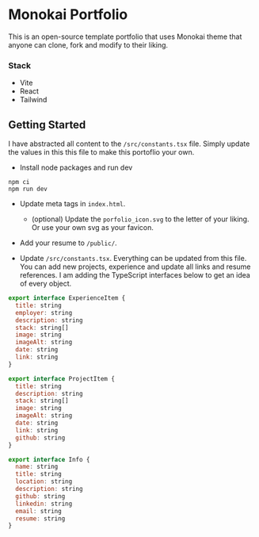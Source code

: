 # Monokai Portfolio

This is an open-source template portfolio that uses Monokai theme that anyone can clone, fork and modify to their liking.

### Stack

- Vite
- React
- Tailwind

## Getting Started

I have abstracted all content to the `/src/constants.tsx` file. Simply update the values in this this file to make this portoflio your own.

- Install node packages and run dev

```
npm ci
npm run dev
```

- Update meta tags in `index.html`.
  - (optional) Update the `porfolio_icon.svg` to the letter of your liking. Or use your own svg as your favicon.
- Add your resume to `/public/`.

- Update `/src/constants.tsx`. Everything can be updated from this file. You can add new projects, experience and update all links and resume references. I am adding the TypeScript interfaces below to get an idea of every object.

```javascript
export interface ExperienceItem {
  title: string
  employer: string
  description: string
  stack: string[]
  image: string
  imageAlt: string
  date: string
  link: string
}

export interface ProjectItem {
  title: string
  description: string
  stack: string[]
  image: string
  imageAlt: string
  date: string
  link: string
  github: string
}

export interface Info {
  name: string
  title: string
  location: string
  description: string
  github: string
  linkedin: string
  email: string
  resume: string
}
```

